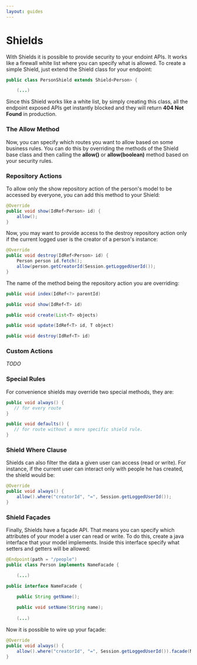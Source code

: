 ```yaml
---
layout: guides
---
```

# Shields

With Shields it is possible to provide security to your endoint APIs. It works like a firewall 
white list where you can specify what is allowed. To create a simple Shield, just extend
the Shield class for your endpoint:

~~~ java
public class PersonShield extends Shield<Person> {

    (...)
~~~ 

Since this Shield works like a white list, by simply creating this class, all the endpoint exposed 
APIs get instantly blocked and they will return __404 Not Found__ in production.

### The Allow Method

Now, you can specify which routes you want to allow based on some business rules. You can do 
this by overriding the methods of the Shield base class and then calling the __allow()__ or 
__allow(boolean)__ method based on your security rules.

### Repository Actions

To allow only the show repository action of the person's model to be accessed by everyone, you can add this method to 
your Shield:

~~~ java
@Override
public void show(IdRef<Person> id) {
    allow();
}
~~~ 

Now, you may want to provide access to the destroy repository action only if the current logged user 
is the creator of a person's instance:

~~~ java
@Override
public void destroy(IdRef<Person> id) {
    Person person id.fetch();
    allow(person.getCreatorId(Session.getLoggedUserId());
}
~~~ 

The name of the method being the repository action you are overriding:

~~~ java
public void index(IdRef<?> parentId)

public void show(IdRef<T> id)

public void create(List<T> objects)

public void update(IdRef<T> id, T object)

public void destroy(IdRef<T> id)
~~~

### Custom Actions

_TODO_
 
### Special Rules

For convenience shields may override two special methods, they are:

~~~ java
public void always() {
   // for every route
}    

public void defaults() {
   // for route without a more specific shield rule.
} 
~~~

### Shield Where Clause

Shields can also filter the data a given user can access (read or write). For instance, if the 
current user can interact only with people he has created, the shield would be:

~~~ java
@Override
public void always() {
    allow().where("creatorId", "=", Session.getLoggedUserId());
}
~~~ 

### Shield Façades

Finally, Shields have a façade API. That means you can specify which attributes of your model a user can read or write. To do this, create a java interface that your model implements. Inside this interface specify what setters and getters will be allowed:

~~~ java
@Endpoint(path = "/people")
public class Person implements NameFacade {

    (...)

public interface NameFacade {

    public String getName();
    
    public void setName(String name);
    
    (...)
~~~ 

Now it is possible to wire up your façade:

~~~ java
@Override
public void always() {
    allow().where("creatorId", "=", Session.getLoggedUserId()).facade(NameFacade.class);
}
~~~ 
